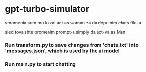 # gpt-turbo-simulator

vmomenta sum mu kazal act as woman za da dopulnim chats file-a 

sled tova shte promenim prompt-a simply da act-va as Man


### Run transform.py to save changes from 'chats.txt' into 'messages.json', which is used by the ai model

### Run main.py to start chatting
